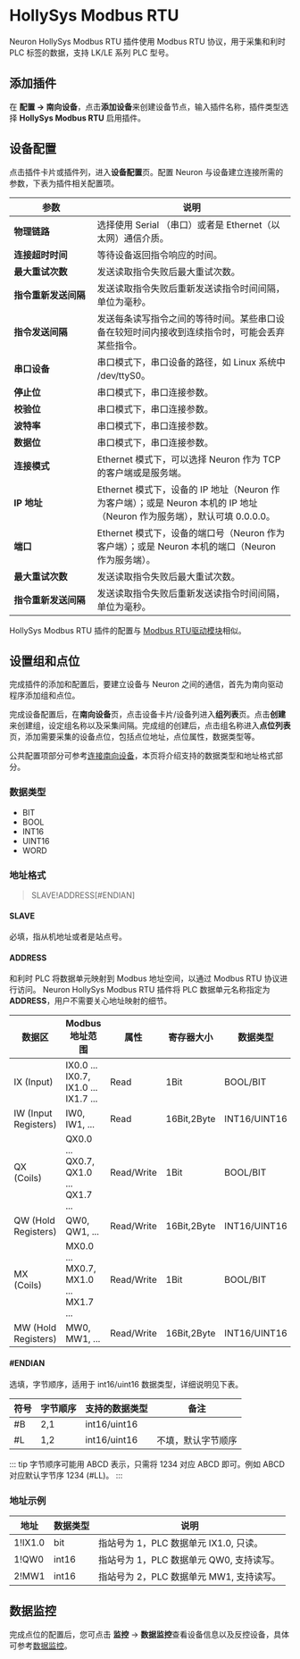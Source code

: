 # HollySys Modbus RTU

Neuron HollySys Modbus RTU 插件使用 Modbus RTU 协议，用于采集和利时 PLC 标签的数据，支持 LK/LE 系列 PLC 型号。

## 添加插件

在 **配置 -> 南向设备**，点击**添加设备**来创建设备节点，输入插件名称，插件类型选择 **HollySys Modbus RTU** 启用插件。

## 设备配置

点击插件卡片或插件列，进入**设备配置**页。配置 Neuron 与设备建立连接所需的参数，下表为插件相关配置项。

| <div style="width:100pt">参数</div>               | 说明                                                    |
| -------------------- | ---------------------------------------------------------------------------------------------- |
| **物理链路**         | 选择使用 Serial （串口）或者是 Ethernet（以太网）通信介质。                                    |
| **连接超时时间**     | 等待设备返回指令响应的时间。                                                                   |
| **最大重试次数**     | 发送读取指令失败后最大重试次数。                                                               |
| **指令重新发送间隔** | 发送读取指令失败后重新发送读指令时间间隔，单位为毫秒。                                         |
| **指令发送间隔**     | 发送每条读写指令之间的等待时间。某些串口设备在较短时间内接收到连续指令时，可能会丢弃某些指令。 |
| **串口设备**         | 串口模式下，串口设备的路径，如 Linux 系统中 /dev/ttyS0。                                       |
| **停止位**           | 串口模式下，串口连接参数。                                                                     |
| **校验位**           | 串口模式下，串口连接参数。                                                                     |
| **波特率**           | 串口模式下，串口连接参数。                                                                     |
| **数据位**           | 串口模式下，串口连接参数。                                                                     |
| **连接模式**         | Ethernet 模式下，可以选择 Neuron 作为 TCP 的客户端或是服务端。                                 |
| **IP 地址**          | Ethernet 模式下，设备的 IP 地址（Neuron 作为客户端）；或是 Neuron 本机的 IP 地址（Neuron 作为服务端），默认可填 0.0.0.0。 |
| **端口**             | Ethernet 模式下，设备的端口号（Neuron 作为客户端）；或是 Neuron 本机的端口（Neuron 作为服务端）。|
| **最大重试次数**     | 发送读取指令失败后最大重试次数。                                                               |
| **指令重新发送间隔** | 发送读取指令失败后重新发送读指令时间间隔，单位为毫秒。                                         |

HollySys Modbus RTU 插件的配置与 [Modbus RTU驱动模块](../modbus-rtu/modbus-rtu.md)相似。

## 设置组和点位

完成插件的添加和配置后，要建立设备与 Neuron 之间的通信，首先为南向驱动程序添加组和点位。

完成设备配置后，在**南向设备**页，点击设备卡片/设备列进入**组列表**页。点击**创建**来创建组，设定组名称以及采集间隔。完成组的创建后，点击组名称进入**点位列表**页，添加需要采集的设备点位，包括点位地址，点位属性，数据类型等。

公共配置项部分可参考[连接南向设备](../south-devices.md)，本页将介绍支持的数据类型和地址格式部分。

### 数据类型

* BIT
* BOOL
* INT16
* UINT16
* WORD

### 地址格式

> SLAVE!ADDRESS[#ENDIAN]

#### **SLAVE**

必填，指从机地址或者是站点号。

#### **ADDRESS**

和利时 PLC 将数据单元映射到 Modbus 地址空间，以通过 Modbus RTU 协议进行访问。
Neuron HollySys Modbus RTU 插件将 PLC 数据单元名称指定为 **ADDRESS**，用户不需要关心地址映射的细节。

| 数据区                          | Modbus 地址范围                             | 属性       | 寄存器大小    | 数据类型  |
| ------------------------------- | ------------------------------------------- | ---------- | ------------- | --------- |
| IX (Input)                      | IX0.0 ... IX0.7, IX1.0 ... IX1.7 ...        | Read       | 1Bit          |  BOOL/BIT     |
| IW (Input Registers)            | IW0, IW1, ...                               | Read       | 16Bit,2Byte   |  INT16/UINT16 |
| QX (Coils)                      | QX0.0 ... QX0.7, QX1.0 ... QX1.7 ...        | Read/Write | 1Bit          |  BOOL/BIT     |
| QW (Hold Registers)             | QW0, QW1, ...                               | Read/Write | 16Bit,2Byte   |  INT16/UINT16 |
| MX (Coils)                      | MX0.0 ... MX0.7, MX1.0 ... MX1.7 ...        | Read/Write | 1Bit          |  BOOL/BIT     |
| MW (Hold Registers)             | MW0, MW1, ...                               | Read/Write | 16Bit,2Byte   |  INT16/UINT16 |

#### **#ENDIAN**

选填，字节顺序，适用于 int16/uint16 数据类型，详细说明见下表。

| 符号 | 字节顺序 | 支持的数据类型     | 备注               |
| ---- | -------- | ------------------ | ------------------ |
| #B   | 2,1      | int16/uint16       |                    |
| #L   | 1,2      | int16/uint16       | 不填，默认字节顺序 |

::: tip
字节顺序可能用 ABCD 表示，只需将 1234 对应 ABCD 即可。例如 ABCD 对应默认字节序 1234 (#LL)。
:::


### 地址示例

| 地址           | 数据类型  | 说明                                               |
| -------------- | --------- | -------------------------------------------------- |
| 1!IX1.0        | bit       | 指站号为 1，PLC 数据单元 IX1.0, 只读。             |
| 1!QW0          | int16     | 指站号为 1，PLC 数据单元 QW0, 支持读写。           |
| 2!MW1          | int16     | 指站号为 2，PLC 数据单元 MW1, 支持读写。           |


## 数据监控

完成点位的配置后，您可点击 **监控** -> **数据监控**查看设备信息以及反控设备，具体可参考[数据监控](../../../admin/monitoring.md)。
